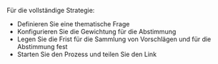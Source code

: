 Für die vollständige Strategie:
 - Definieren Sie eine thematische Frage
 - Konfigurieren Sie die Gewichtung für die Abstimmung
 - Legen Sie die Frist für die Sammlung von Vorschlägen und für die Abstimmung fest
 - Starten Sie den Prozess und teilen Sie den Link